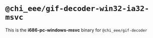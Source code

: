 # `@chi_eee/gif-decoder-win32-ia32-msvc`

This is the **i686-pc-windows-msvc** binary for `@chi_eee/gif-decoder`
